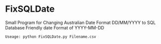 # FixSQLDate
Small Program for Changing Australian Date Format DD/MM/YYYY to SQL Database Friendly date Format of YYYY-MM-DD

`Useage: python FixSQLDate.py Filename.csv`
